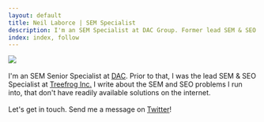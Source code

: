 ```yaml
---
layout: default
title: Neil Laborce | SEM Specialist
description: I'm an SEM Specialist at DAC Group. Former lead SEM & SEO Specialist at Treefrog Inc.
index: index, follow
---
```

  <img src="{{ site.baseurl }}/images/neillaborce.png">
  <br>
  <br>I'm an SEM Senior Specialist at <a href="https://www.dacgroup.com/">DAC</a>. Prior to that, I was the lead SEM & SEO Specialist at <a href="https://www.treefrog.ca">Treefrog Inc.</a> I write about the SEM and SEO problems I run into, that don't have readily available solutions on the internet.
  <br>
  <br>Let's get in touch. Send me a message on <a href="https://twitter.com/NeilLaborce">Twitter</a>!
  <br>

